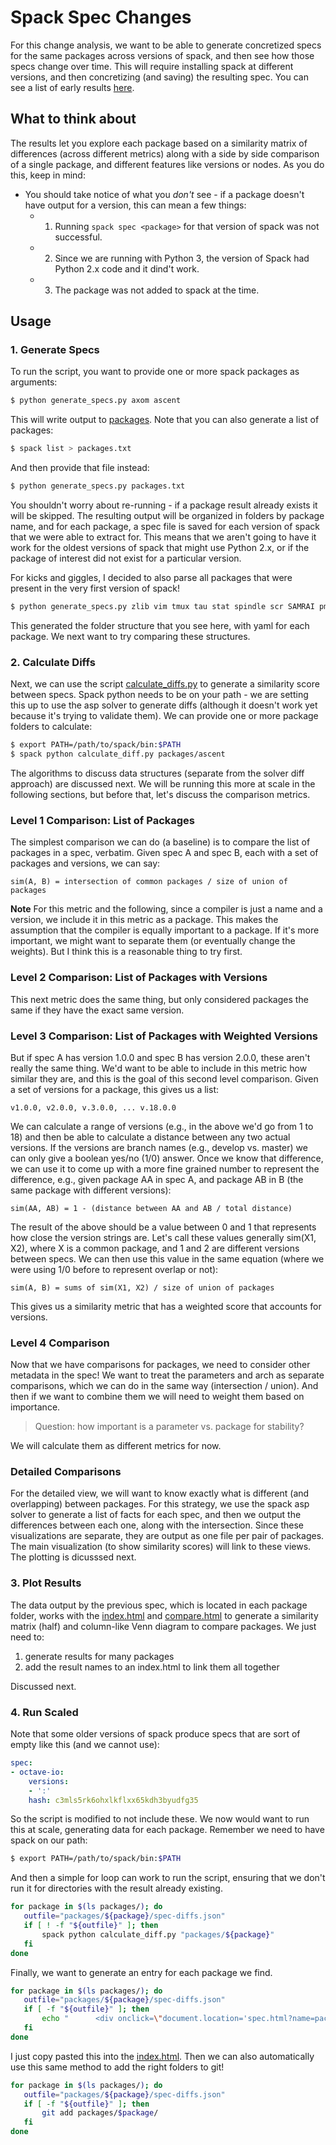 # Spack Spec Changes

For this change analysis, we want to be able to generate concretized specs
for the same packages across versions of spack, and then see how those specs
change over time. This will require installing spack at different versions,
and then concretizing (and saving) the resulting spec. You can see a list of early
results [here](https://vsoch.github.io/spack-changes/data/specs/). 

## What to think about

The results let you explore each package based on a similarity matrix of differences
(across different metrics) along with a side by side comparison of a single package,
and different features like versions or nodes. As you do this, keep in mind:

- You should take notice of what you *don't* see - if a package doesn't have output for a version, this can mean a few things:
  - 1. Running `spack spec <package>` for that version of spack was not successful. 
  - 2. Since we are running with Python 3, the version of Spack had Python 2.x code and it dind't work.
  - 3. The package was not added to spack at the time.


## Usage

### 1. Generate Specs

To run the script, you want to provide one or more spack packages as arguments:

```bash
$ python generate_specs.py axom ascent
```

This will write output to [packages](packages). Note that you can also generate a list of packages:

```bash
$ spack list > packages.txt
```

And then provide that file instead:

```bash
$ python generate_specs.py packages.txt
```

You shouldn't worry about re-running - if a package result already exists it
will be skipped. The resulting output will be organized in folders by package name, and for each 
package, a spec file is saved for each version of spack that we were able to
extract for. This means that we aren't going to have it work for the oldest
versions of spack that might use Python 2.x, or if the package of interest 
did not exist for a particular version.

For kicks and giggles, I decided to also parse all packages that were present
in the very first version of spack!

```bash
$ python generate_specs.py zlib vim tmux tau stat spindle scr SAMRAI pmgr_collective parmetis openmpi ncurses mvapich2 mrnet mpileaks mpich libunwind libevent libelf libdwarf launchmon hdf5 graphlib dyninst cmake callpath boost
```

This generated the folder structure that you see here, with yaml for each package.
We next want to try comparing these structures.

### 2. Calculate Diffs

Next, we can use the script [calculate_diffs.py](calculate_diffs.py) to generate
a similarity score between specs. Spack python needs to be on your path - we are
setting this up to use the asp solver to generate diffs (although it doesn't work yet
because it's trying to validate them). We can provide one or more package folders to calculate:

```bash
$ export PATH=/path/to/spack/bin:$PATH
$ spack python calculate_diff.py packages/ascent
```

The algorithms to discuss data structures (separate from the solver diff approach)
are discussed next. We will be running this more at scale in the following sections,
but before that, let's discuss the comparison metrics.

### Level 1 Comparison: List of Packages

The simplest comparison we can do (a baseline) is to compare the list of packages
in a spec, verbatim. Given spec A and spec B, each with a set of packages and versions,
we can say:

```
sim(A, B) = intersection of common packages / size of union of packages
```

**Note** For this metric and the following, since a compiler is just a name and 
a version, we include it in this metric as a package. This makes the assumption that
the compiler is equally important to a package. If it's more important, we might want
to separate them (or eventually change the weights). But I think this is a reasonable 
thing to try first.

### Level 2 Comparison: List of Packages with Versions

This next metric does the same thing, but only considered packages the same
if they have the exact same version.

### Level 3 Comparison: List of Packages with Weighted Versions

But if spec A has version 1.0.0 and spec B has version 2.0.0, these aren't really
the same thing. We'd want to be able to include in this metric how similar they are,
and this is the goal of this second level comparison. Given a set of versions for
a package, this gives us a list:

```
v1.0.0, v2.0.0, v.3.0.0, ... v.18.0.0
```

We can calculate a range of versions (e.g., in the above we'd go from 1 to 18)
and then be able to calculate a distance between any two actual versions. If the versions
are branch names (e.g., develop vs. master) we can only give a boolean yes/no (1/0) answer. Once we know
that difference, we can use it to come up with a more fine grained number to represent
the difference, e.g., given package AA in spec A, and package AB in B (the same
package with different versions):

```
sim(AA, AB) = 1 - (distance between AA and AB / total distance)
```

The result of the above should be a value between 0 and 1 that represents how
close the version strings are. Let's call these values generally sim(X1, X2), where
X is a common package, and 1 and 2 are different versions between specs.
We can then use this value in the same equation (where we were using 1/0 before
to represent overlap or not):

```
sim(A, B) = sums of sim(X1, X2) / size of union of packages
```

This gives us a similarity metric that has a weighted score that accounts for
versions.

### Level 4 Comparison

Now that we have comparisons for packages, we need to consider other metadata in the spec!
We want to treat the parameters and arch as separate comparisons, which we can
do in the same way (intersection / union). And then if we want to combine them we will
need to weight them based on importance.

> Question: how important is a parameter vs. package for stability?

We will calculate them as different metrics for now.


### Detailed Comparisons

For the detailed view, we will want to know exactly what is different (and overlapping)
between packages. For this strategy, we use the spack asp solver to generate a list
of facts for each spec, and then we output the differences between each one, along
with the intersection. Since these visualizations are separate, they are output
as one file per pair of packages. The main visualization (to show similarity scores)
will link to these views. The plotting is dicusssed next.

### 3. Plot Results

The data output by the previous spec, which is located in each package folder,
works with the [index.html](index.html) and [compare.html](compare.html)
to generate a similarity matrix (half) and column-like Venn diagram to compare
packages. We just need to:

1. generate results for many packages
2. add the result names to an index.html to link them all together

Discussed next.

### 4. Run Scaled

Note that some older versions of spack produce specs that are sort of empty
like this (and we cannot use):

```yaml
spec:
- octave-io:
    versions:
    - ':'
    hash: c3mls5rk6ohxlkflxx65kdh3byudfg35
```

So the script is modified to not include these. We now would want to run this
at scale, generating data for each package. Remember we need to have spack
on our path:

```bash
$ export PATH=/path/to/spack/bin:$PATH
```

And then a simple for loop can work to run the script, ensuring that we don't
run it for directories with the result already existing.

```bash
for package in $(ls packages/); do
   outfile="packages/${package}/spec-diffs.json"
   if [ ! -f "${outfile}" ]; then
       spack python calculate_diff.py "packages/${package}"
   fi
done
```

Finally, we want to generate an entry for each package we find.

```bash
for package in $(ls packages/); do
   outfile="packages/${package}/spec-diffs.json"
   if [ -f "${outfile}" ]; then
       echo "      <div onclick=\"document.location='spec.html?name=packages/${package}'\" class=\"card\"> ${package}</div>"
   fi
done
```

I just copy pasted this into the [index.html](index.html). Then we can also automatically
use this same method to add the right folders to git!

```bash
for package in $(ls packages/); do
   outfile="packages/${package}/spec-diffs.json"
   if [ -f "${outfile}" ]; then
       git add packages/$package/
   fi
done
```
